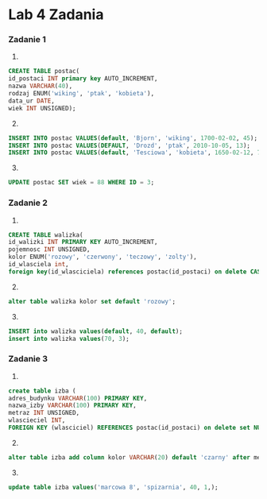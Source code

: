 # Lab 4 Zadania

### Zadanie 1 

1.
```sql
CREATE TABLE postac(
id_postaci INT primary key AUTO_INCREMENT,
nazwa VARCHAR(40),
rodzaj ENUM('wiking', 'ptak', 'kobieta'),
data_ur DATE,
wiek INT UNSIGNED);
```
2.
```sql
INSERT INTO postac VALUES(default, 'Bjorn', 'wiking', 1700-02-02, 45);
INSERT INTO postac VALUES(DEFAULT, 'Drozd', 'ptak', 2010-10-05, 13);
INSERT INTO postac VALUES(default, 'Tesciowa', 'kobieta', 1650-02-12, 70);
```
3.
```sql
UPDATE postac SET wiek = 88 WHERE ID = 3; 
```

### Zadanie 2

1.
```sql
CREATE TABLE walizka(
id_walizki INT PRIMARY KEY AUTO_INCREMENT,
pojemnosc INT UNSIGNED,
kolor ENUM('rozowy', 'czerwony', 'teczowy', 'zolty'),
id_wlasciela int,
foreign key(id_wlasciciela) references postac(id_postaci) on delete CASCADE);
```

2. 
```sql
alter table walizka kolor set default 'rozowy';
```

3.
```sql
INSERT into walizka values(default, 40, default);
insert into walizka values(70, 3);
```

### Zadanie 3

1.
```sql
create table izba (
adres_budynku VARCHAR(100) PRIMARY KEY,
nazwa_izby VARCHAR(100) PRIMARY KEY,
metraz INT UNSIGNED,
wlascieciel INT,
FOREIGN KEY (wlasciciel) REFERENCES postac(id_postaci) on delete set NULL);
```

2.
```sql
alter table izba add column kolor VARCHAR(20) default 'czarny' after metraz;
```

3.
```sql
update table izba values('marcowa 8', 'spizarnia', 40, 1,); 
```

 
 
 
 
 
